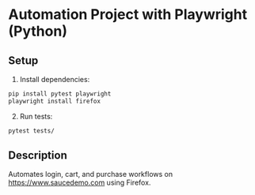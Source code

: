 # Automation Project with Playwright (Python)

## Setup

1. Install dependencies:

```bash
pip install pytest playwright
playwright install firefox
```

2. Run tests:

```bash
pytest tests/
```

## Description

Automates login, cart, and purchase workflows on https://www.saucedemo.com using Firefox.
